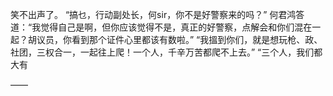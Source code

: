 笑不出声了。
“搞乜，行动副处长，何sir，你不是好警察来的吗？”
何君鸿答道：“我觉得自己是啊，但你应该觉得不是，真正的好警察，点解会和你们混在一起？胡议员，你看到那个证件心里都该有数啦。”
“我搵到你们，就是想玩枪、政、社团，三权合一，一起往上爬！一个人，千辛万苦都爬不上去。”
“三个人，我们都大有

——

